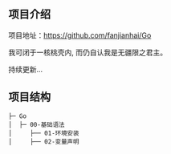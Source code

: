 ## 项目介绍

项目地址：https://github.com/fanjianhai/Go

我可闭于一核桃壳内, 而仍自认我是无疆限之君主。

持续更新... 

## 项目结构

```
├─ Go
│  ├─ 00-基础语法
│     ├── 01-环境安装
│	  ├── 02-变量声明
```



